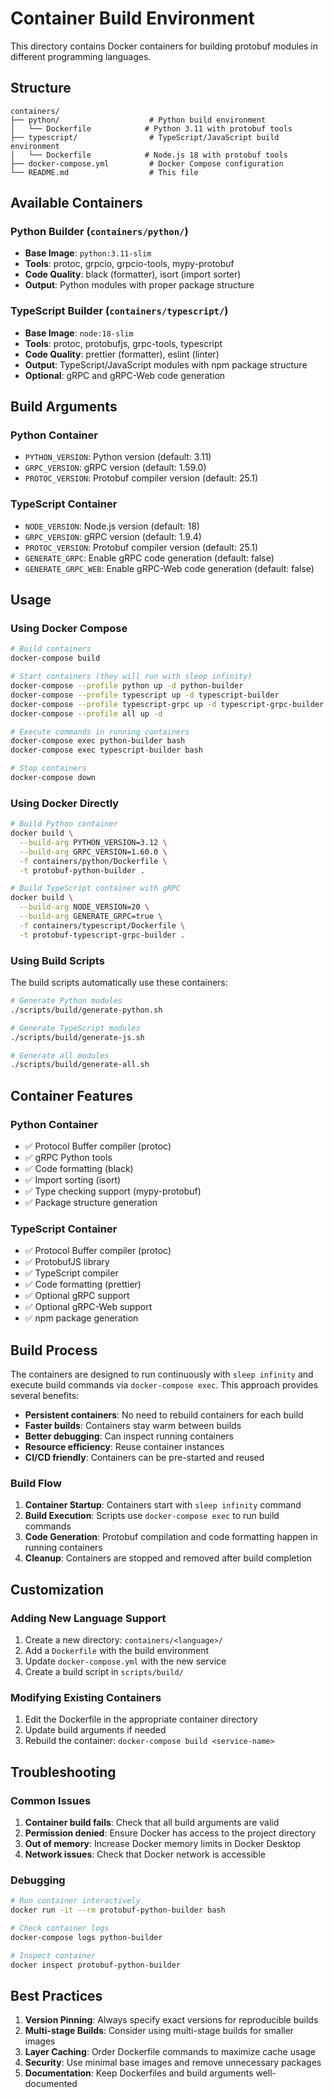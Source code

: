 # Container Build Environment

This directory contains Docker containers for building protobuf modules in different programming languages.

## Structure

```
containers/
├── python/                    # Python build environment
│   └── Dockerfile            # Python 3.11 with protobuf tools
├── typescript/                # TypeScript/JavaScript build environment
│   └── Dockerfile            # Node.js 18 with protobuf tools
├── docker-compose.yml         # Docker Compose configuration
└── README.md                  # This file
```

## Available Containers

### Python Builder (`containers/python/`)

- **Base Image**: `python:3.11-slim`
- **Tools**: protoc, grpcio, grpcio-tools, mypy-protobuf
- **Code Quality**: black (formatter), isort (import sorter)
- **Output**: Python modules with proper package structure

### TypeScript Builder (`containers/typescript/`)

- **Base Image**: `node:18-slim`
- **Tools**: protoc, protobufjs, grpc-tools, typescript
- **Code Quality**: prettier (formatter), eslint (linter)
- **Output**: TypeScript/JavaScript modules with npm package structure
- **Optional**: gRPC and gRPC-Web code generation

## Build Arguments

### Python Container

- `PYTHON_VERSION`: Python version (default: 3.11)
- `GRPC_VERSION`: gRPC version (default: 1.59.0)
- `PROTOC_VERSION`: Protobuf compiler version (default: 25.1)

### TypeScript Container

- `NODE_VERSION`: Node.js version (default: 18)
- `GRPC_VERSION`: gRPC version (default: 1.9.4)
- `PROTOC_VERSION`: Protobuf compiler version (default: 25.1)
- `GENERATE_GRPC`: Enable gRPC code generation (default: false)
- `GENERATE_GRPC_WEB`: Enable gRPC-Web code generation (default: false)

## Usage

### Using Docker Compose

```bash
# Build containers
docker-compose build

# Start containers (they will run with sleep infinity)
docker-compose --profile python up -d python-builder
docker-compose --profile typescript up -d typescript-builder
docker-compose --profile typescript-grpc up -d typescript-grpc-builder
docker-compose --profile all up -d

# Execute commands in running containers
docker-compose exec python-builder bash
docker-compose exec typescript-builder bash

# Stop containers
docker-compose down
```

### Using Docker Directly

```bash
# Build Python container
docker build \
  --build-arg PYTHON_VERSION=3.12 \
  --build-arg GRPC_VERSION=1.60.0 \
  -f containers/python/Dockerfile \
  -t protobuf-python-builder .

# Build TypeScript container with gRPC
docker build \
  --build-arg NODE_VERSION=20 \
  --build-arg GENERATE_GRPC=true \
  -f containers/typescript/Dockerfile \
  -t protobuf-typescript-grpc-builder .
```

### Using Build Scripts

The build scripts automatically use these containers:

```bash
# Generate Python modules
./scripts/build/generate-python.sh

# Generate TypeScript modules
./scripts/build/generate-js.sh

# Generate all modules
./scripts/build/generate-all.sh
```

## Container Features

### Python Container

- ✅ Protocol Buffer compiler (protoc)
- ✅ gRPC Python tools
- ✅ Code formatting (black)
- ✅ Import sorting (isort)
- ✅ Type checking support (mypy-protobuf)
- ✅ Package structure generation

### TypeScript Container

- ✅ Protocol Buffer compiler (protoc)
- ✅ ProtobufJS library
- ✅ TypeScript compiler
- ✅ Code formatting (prettier)
- ✅ Optional gRPC support
- ✅ Optional gRPC-Web support
- ✅ npm package generation

## Build Process

The containers are designed to run continuously with `sleep infinity` and execute build commands via `docker-compose exec`. This approach provides several benefits:

- **Persistent containers**: No need to rebuild containers for each build
- **Faster builds**: Containers stay warm between builds
- **Better debugging**: Can inspect running containers
- **Resource efficiency**: Reuse container instances
- **CI/CD friendly**: Containers can be pre-started and reused

### Build Flow

1. **Container Startup**: Containers start with `sleep infinity` command
2. **Build Execution**: Scripts use `docker-compose exec` to run build commands
3. **Code Generation**: Protobuf compilation and code formatting happen in running containers
4. **Cleanup**: Containers are stopped and removed after build completion

## Customization

### Adding New Language Support

1. Create a new directory: `containers/<language>/`
2. Add a `Dockerfile` with the build environment
3. Update `docker-compose.yml` with the new service
4. Create a build script in `scripts/build/`

### Modifying Existing Containers

1. Edit the Dockerfile in the appropriate container directory
2. Update build arguments if needed
3. Rebuild the container: `docker-compose build <service-name>`

## Troubleshooting

### Common Issues

1. **Container build fails**: Check that all build arguments are valid
2. **Permission denied**: Ensure Docker has access to the project directory
3. **Out of memory**: Increase Docker memory limits in Docker Desktop
4. **Network issues**: Check that Docker network is accessible

### Debugging

```bash
# Run container interactively
docker run -it --rm protobuf-python-builder bash

# Check container logs
docker-compose logs python-builder

# Inspect container
docker inspect protobuf-python-builder
```

## Best Practices

1. **Version Pinning**: Always specify exact versions for reproducible builds
2. **Multi-stage Builds**: Consider using multi-stage builds for smaller images
3. **Layer Caching**: Order Dockerfile commands to maximize cache usage
4. **Security**: Use minimal base images and remove unnecessary packages
5. **Documentation**: Keep Dockerfiles and build arguments well-documented
